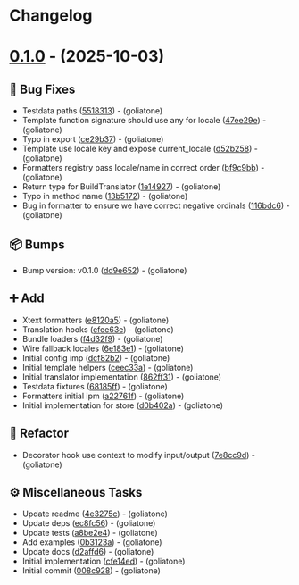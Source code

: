 # Changelog

# [0.1.0](https://github.com/goliatone/go-i18n/tree/v0.1.0) - (2025-10-03)

## <!-- 1 -->🐛 Bug Fixes

- Testdata paths ([5518313](https://github.com/goliatone/go-i18n/commit/55183137ee35825eac4d7ddaf5796c167d89d534))  - (goliatone)
- Template function signature should use any for locale ([47ee29e](https://github.com/goliatone/go-i18n/commit/47ee29ecfcd2b525922b897714f7a7a63f52c301))  - (goliatone)
- Typo in export ([ce29b37](https://github.com/goliatone/go-i18n/commit/ce29b372395cb0ba288a67b90aa8d25fe1bad832))  - (goliatone)
- Template use locale key and expose current_locale ([d52b258](https://github.com/goliatone/go-i18n/commit/d52b2580a39c79046cee29f8ba14832d2fe5c57d))  - (goliatone)
- Formatters registry pass locale/name in correct order ([bf9c9bb](https://github.com/goliatone/go-i18n/commit/bf9c9bb9c7d32540013f399f1389b8d8bea35a3d))  - (goliatone)
- Return type for BuildTranslator ([1e14927](https://github.com/goliatone/go-i18n/commit/1e149277c309bae8be5dcca4dc0d9014eed1f502))  - (goliatone)
- Typo in method name ([13b5172](https://github.com/goliatone/go-i18n/commit/13b517209a9c61dcfcbcf728382a03bcfca2e176))  - (goliatone)
- Bug in formatter to ensure we have correct negative ordinals ([116bdc6](https://github.com/goliatone/go-i18n/commit/116bdc6fa5ccec173c879ec551e66a949a15749c))  - (goliatone)

## <!-- 13 -->📦 Bumps

- Bump version: v0.1.0 ([dd9e652](https://github.com/goliatone/go-i18n/commit/dd9e6529224a9669ca511405c35d70ee8501cf94))  - (goliatone)

## <!-- 16 -->➕ Add

- Xtext formatters ([e8120a5](https://github.com/goliatone/go-i18n/commit/e8120a5511ecb5761de4b5456c1051eb54a00796))  - (goliatone)
- Translation hooks ([efee63e](https://github.com/goliatone/go-i18n/commit/efee63ef95e67cdb0b434578ee73b74681ce05e6))  - (goliatone)
- Bundle loaders ([f4d32f9](https://github.com/goliatone/go-i18n/commit/f4d32f9f2cabea7cb36432dfd5a66bd5905f9d52))  - (goliatone)
- Wire fallback locales ([6e183e1](https://github.com/goliatone/go-i18n/commit/6e183e1e04cb0d9dffd5af42bda4b173ef517ca5))  - (goliatone)
- Initial config imp ([dcf82b2](https://github.com/goliatone/go-i18n/commit/dcf82b2b7c90e90e676f39a8f7c243448297a7f0))  - (goliatone)
- Initial template helpers ([ceec33a](https://github.com/goliatone/go-i18n/commit/ceec33af41cdbe102b2665f023aa99b0b136f14e))  - (goliatone)
- Initial translator implementation ([862ff31](https://github.com/goliatone/go-i18n/commit/862ff318af424091dd8ab223dddd4d01a7448acc))  - (goliatone)
- Testdata fixtures ([68185ff](https://github.com/goliatone/go-i18n/commit/68185ffa4f51e917fd65d4f3d12ee72e5b13dd9b))  - (goliatone)
- Formatters initial ipm ([a22761f](https://github.com/goliatone/go-i18n/commit/a22761ff527092cef60f0411cf66465a810f0504))  - (goliatone)
- Initial implementation for store ([d0b402a](https://github.com/goliatone/go-i18n/commit/d0b402a2fc0cc8081d90070a6916ad98c3c64c9a))  - (goliatone)

## <!-- 2 -->🚜 Refactor

- Decorator hook use context to modify input/output ([7e8cc9d](https://github.com/goliatone/go-i18n/commit/7e8cc9d540994cc8cf04d4c2aa89b0a765801882))  - (goliatone)

## <!-- 7 -->⚙️ Miscellaneous Tasks

- Update readme ([4e3275c](https://github.com/goliatone/go-i18n/commit/4e3275c8acb3977a217557e7508871acace6f7c6))  - (goliatone)
- Update deps ([ec8fc56](https://github.com/goliatone/go-i18n/commit/ec8fc560ff57cc658b7d1dd342584211226a6bb1))  - (goliatone)
- Update tests ([a8be2e4](https://github.com/goliatone/go-i18n/commit/a8be2e4ba40a76f8d0131e508ad1064ba2184be9))  - (goliatone)
- Add examples ([0b3123a](https://github.com/goliatone/go-i18n/commit/0b3123a06c1593612e058240aa89d9273fde661a))  - (goliatone)
- Update docs ([d2affd6](https://github.com/goliatone/go-i18n/commit/d2affd63f6dc6a90319acc33d367bfc33484f3c6))  - (goliatone)
- Initial implementation ([cfe14ed](https://github.com/goliatone/go-i18n/commit/cfe14ed7c7dc79dee2d2a9b37b75f4a366da58fe))  - (goliatone)
- Initial commit ([008c928](https://github.com/goliatone/go-i18n/commit/008c928b502280918e25661c51419111fa68f3a6))  - (goliatone)


